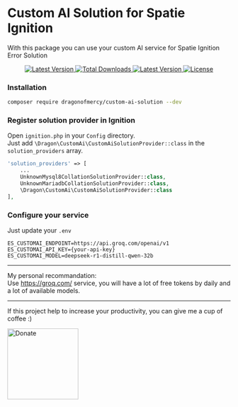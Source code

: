 # Custom AI Solution for Spatie Ignition

With this package you can use your custom AI service for Spatie Ignition Error Solution

<div align="center">
  <p align="center">
    <a href="https://packagist.org/packages/dragonofmercy/custom-ai-solution">
      <img alt="Latest Version" src="https://img.shields.io/static/v1?label=laravel&message=%E2%89%A510.0&color=0078BE&logo=laravel&style=flat">
    </a>
    <a href="https://packagist.org/packages/dragonofmercy/custom-ai-solution">
      <img alt="Total Downloads" src="https://img.shields.io/packagist/dt/dragonofmercy/custom-ai-solution">
    </a>
    <a href="https://packagist.org/packages/dragonofmercy/custom-ai-solution">
      <img alt="Latest Version" src="https://img.shields.io/packagist/v/dragonofmercy/custom-ai-solution">
    </a>
    <a href="https://packagist.org/packages/dragonofmercy/custom-ai-solution">
      <img alt="License" src="https://img.shields.io/github/license/dragonofmercy/custom-ai-solution">
    </a>
  </p>
</div>

### Installation

```bash
composer require dragonofmercy/custom-ai-solution --dev
```

### Register solution provider in Ignition

Open `ignition.php` in your `Config` directory.   
Just add `\Dragon\CustomAi\CustomAiSolutionProvider::class` in the `solution_providers` array.

```php
'solution_providers' => [
    ...
    UnknownMysql8CollationSolutionProvider::class,
    UnknownMariadbCollationSolutionProvider::class,
    \Dragon\CustomAi\CustomAiSolutionProvider::class
],
```

### Configure your service

Just update your `.env`

```dotenv
ES_CUSTOMAI_ENDPOINT=https://api.groq.com/openai/v1
ES_CUSTOMAI_API_KEY={your-api-key}
ES_CUSTOMAI_MODEL=deepseek-r1-distill-qwen-32b
```

---

My personal recommandation:  
Use https://groq.com/ service, you will have a lot of free tokens by daily and a lot of available models.

---

If this project help to increase your productivity, you can give me a cup of coffee :)

<a href="https://ko-fi.com/dragonofmercy" target="_blank"><img src="https://cdn.ko-fi.com/cdn/kofi2.png?v=3" alt="Donate" width="160px" /></a>